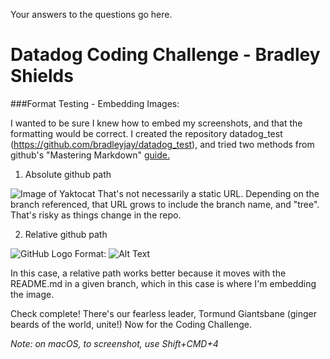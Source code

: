 Your answers to the questions go here.

# Datadog Coding Challenge - Bradley Shields

###Format Testing - Embedding Images:

I wanted to be sure I knew how to embed my screenshots, and that the formatting would be correct. I created the repository datadog_test (https://github.com/bradleyjay/datadog_test), and tried two methods from github's "Mastering Markdown" [guide.](https://guides.github.com/features/mastering-markdown/)

1. Absolute github path

![Image of Yaktocat](https://octodex.github.com/images/yaktocat.png)
That's not necessarily a static URL. Depending on the branch referenced, that URL grows to include the branch name, and "tree". That's risky as things change in the repo.

2. Relative github path

![GitHub Logo](/images/logo.png)
Format: ![Alt Text](url)

In this case, a relative path works better because it moves with the README.md in a given branch, which in this case is where I'm embedding the image.

Check complete! There's our fearless leader, Tormund Giantsbane (ginger beards of the world, unite!) Now for the Coding Challenge.

*Note: on macOS, to screenshot, use Shift+CMD+4*




